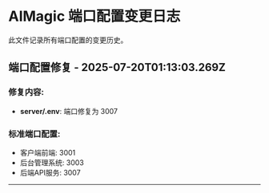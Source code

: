 # AIMagic 端口配置变更日志

此文件记录所有端口配置的变更历史。


## 端口配置修复 - 2025-07-20T01:13:03.269Z

### 修复内容:
- **server/.env**: 端口修复为 3007

### 标准端口配置:
- 客户端前端: 3001
- 后台管理系统: 3003
- 后端API服务: 3007

---
